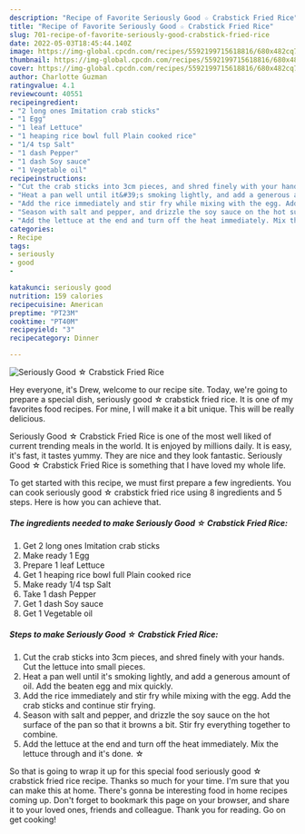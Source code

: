 ```yaml
---
description: "Recipe of Favorite Seriously Good ☆ Crabstick Fried Rice"
title: "Recipe of Favorite Seriously Good ☆ Crabstick Fried Rice"
slug: 701-recipe-of-favorite-seriously-good-crabstick-fried-rice
date: 2022-05-03T18:45:44.140Z
image: https://img-global.cpcdn.com/recipes/5592199715618816/680x482cq70/seriously-good-☆-crabstick-fried-rice-recipe-main-photo.jpg
thumbnail: https://img-global.cpcdn.com/recipes/5592199715618816/680x482cq70/seriously-good-☆-crabstick-fried-rice-recipe-main-photo.jpg
cover: https://img-global.cpcdn.com/recipes/5592199715618816/680x482cq70/seriously-good-☆-crabstick-fried-rice-recipe-main-photo.jpg
author: Charlotte Guzman
ratingvalue: 4.1
reviewcount: 40551
recipeingredient:
- "2 long ones Imitation crab sticks"
- "1 Egg"
- "1 leaf Lettuce"
- "1 heaping rice bowl full Plain cooked rice"
- "1/4 tsp Salt"
- "1 dash Pepper"
- "1 dash Soy sauce"
- "1 Vegetable oil"
recipeinstructions:
- "Cut the crab sticks into 3cm pieces, and shred finely with your hands. Cut the lettuce into small pieces."
- "Heat a pan well until it&#39;s smoking lightly, and add a generous amount of oil. Add the beaten egg and mix quickly."
- "Add the rice immediately and stir fry while mixing with the egg. Add the crab sticks and continue stir frying."
- "Season with salt and pepper, and drizzle the soy sauce on the hot surface of the pan so that it browns a bit. Stir fry everything together to combine."
- "Add the lettuce at the end and turn off the heat immediately. Mix the lettuce through and it&#39;s done. ☆"
categories:
- Recipe
tags:
- seriously
- good
- 

katakunci: seriously good  
nutrition: 159 calories
recipecuisine: American
preptime: "PT23M"
cooktime: "PT40M"
recipeyield: "3"
recipecategory: Dinner

---
```



![Seriously Good ☆ Crabstick Fried Rice](https://img-global.cpcdn.com/recipes/5592199715618816/680x482cq70/seriously-good-☆-crabstick-fried-rice-recipe-main-photo.jpg)

Hey everyone, it's Drew, welcome to our recipe site. Today, we're going to prepare a special dish, seriously good ☆ crabstick fried rice. It is one of my favorites food recipes. For mine, I will make it a bit unique. This will be really delicious.

Seriously Good ☆ Crabstick Fried Rice is one of the most well liked of current trending meals in the world. It is enjoyed by millions daily. It is easy, it's fast, it tastes yummy. They are nice and they look fantastic. Seriously Good ☆ Crabstick Fried Rice is something that I have loved my whole life.




To get started with this recipe, we must first prepare a few ingredients. You can cook seriously good ☆ crabstick fried rice using 8 ingredients and 5 steps. Here is how you can achieve that.

<!--inarticleads1-->

##### The ingredients needed to make Seriously Good ☆ Crabstick Fried Rice:

1. Get 2 long ones Imitation crab sticks
1. Make ready 1 Egg
1. Prepare 1 leaf Lettuce
1. Get 1 heaping rice bowl full Plain cooked rice
1. Make ready 1/4 tsp Salt
1. Take 1 dash Pepper
1. Get 1 dash Soy sauce
1. Get 1 Vegetable oil




<!--inarticleads2-->

##### Steps to make Seriously Good ☆ Crabstick Fried Rice:

1. Cut the crab sticks into 3cm pieces, and shred finely with your hands. Cut the lettuce into small pieces.
1. Heat a pan well until it&#39;s smoking lightly, and add a generous amount of oil. Add the beaten egg and mix quickly.
1. Add the rice immediately and stir fry while mixing with the egg. Add the crab sticks and continue stir frying.
1. Season with salt and pepper, and drizzle the soy sauce on the hot surface of the pan so that it browns a bit. Stir fry everything together to combine.
1. Add the lettuce at the end and turn off the heat immediately. Mix the lettuce through and it&#39;s done. ☆




So that is going to wrap it up for this special food seriously good ☆ crabstick fried rice recipe. Thanks so much for your time. I'm sure that you can make this at home. There's gonna be interesting food in home recipes coming up. Don't forget to bookmark this page on your browser, and share it to your loved ones, friends and colleague. Thank you for reading. Go on get cooking!

